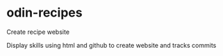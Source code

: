 # odin-recipes

Create recipe website

Display skills using html and github to create website and tracks commits